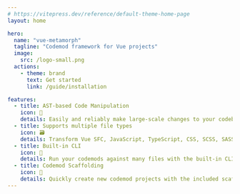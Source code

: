 ```yaml
---
# https://vitepress.dev/reference/default-theme-home-page
layout: home

hero:
  name: "vue-metamorph"
  tagline: "Codemod framework for Vue projects"
  image:
    src: /logo-small.png
  actions:
    - theme: brand
      text: Get started
      link: /guide/installation

features:
  - title: AST-based Code Manipulation
    icon: 🌲
    details: Easily and reliably make large-scale changes to your codebase by mutating ASTs
  - title: Supports multiple file types
    icon: 🗃️
    details: Transform Vue SFC, JavaScript, TypeScript, CSS, SCSS, SASS, and LESS files
  - title: Built-in CLI
    icon: 🚀
    details: Run your codemods against many files with the built-in CLI, or use the codemod API directly
  - title: Codemod Scaffolding
    icon: 🧰
    details: Quickly create new codemod projects with the included scaffolding tool
---
```


